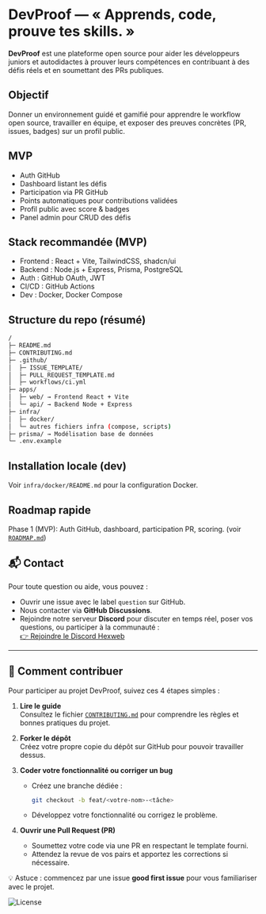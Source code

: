 # DevProof — « Apprends, code, prouve tes skills. »

**DevProof** est une plateforme open source pour aider les développeurs
juniors et autodidactes à prouver leurs compétences en contribuant à des
défis réels et en soumettant des PRs publiques.

## Objectif
Donner un environnement guidé et gamifié pour apprendre le workflow open
source, travailler en équipe, et exposer des preuves concrètes (PR, issues,
badges) sur un profil public.

## MVP
- Auth GitHub
- Dashboard listant les défis
- Participation via PR GitHub
- Points automatiques pour contributions validées
- Profil public avec score & badges
- Panel admin pour CRUD des défis


## Stack recommandée (MVP)
- Frontend : React + Vite, TailwindCSS, shadcn/ui
- Backend : Node.js + Express, Prisma, PostgreSQL
- Auth : GitHub OAuth, JWT
- CI/CD : GitHub Actions
- Dev : Docker, Docker Compose
## Structure du repo (résumé)
``` bash
/
├─ README.md
├─ CONTRIBUTING.md
├─ .github/
│  ├─ ISSUE_TEMPLATE/
│  ├─ PULL_REQUEST_TEMPLATE.md
│  ├─ workflows/ci.yml
├─ apps/
│  ├─ web/ → Frontend React + Vite
│  └─ api/ → Backend Node + Express
├─ infra/
│  ├─ docker/
│  └─ autres fichiers infra (compose, scripts)
├─ prisma/ → Modélisation base de données
└─ .env.example 
```

## Installation locale (dev)
Voir `infra/docker/README.md` pour la configuration Docker.

## Roadmap rapide
Phase 1 (MVP): Auth GitHub, dashboard, participation PR, scoring. (voir
[`ROADMAP.md`](ROADMAP.md))
## 📬 Contact

Pour toute question ou aide, vous pouvez :  

- Ouvrir une issue avec le label `question` sur GitHub.  
- Nous contacter via **GitHub Discussions**.  
- Rejoindre notre serveur **Discord** pour discuter en temps réel, poser vos questions, ou participer à la communauté :  
  [👉 Rejoindre le Discord Hexweb](https://discord.gg/AhqwpuGpDT)  

---

## 🤝 Comment contribuer

Pour participer au projet DevProof, suivez ces 4 étapes simples :

1. **Lire le guide**  
   Consultez le fichier [`CONTRIBUTING.md`](CONTRIBUTING.md) pour comprendre les règles et bonnes pratiques du projet.

2. **Forker le dépôt**  
   Créez votre propre copie du dépôt sur GitHub pour pouvoir travailler dessus.

3. **Coder votre fonctionnalité ou corriger un bug**  
   - Créez une branche dédiée :  
     ```bash
     git checkout -b feat/<votre-nom>-<tâche>
     ```
   - Développez votre fonctionnalité ou corrigez le problème.

4. **Ouvrir une Pull Request (PR)**  
   - Soumettez votre code via une PR en respectant le template fourni.  
   - Attendez la revue de vos pairs et apportez les corrections si nécessaire.

💡 Astuce : commencez par une issue **good first issue** pour vous familiariser avec le projet.


![License](https://img.shields.io/badge/license-DevProof--Business--License-blue)